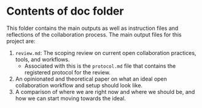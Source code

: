 # Contents of doc folder

This folder contains the main outputs as well as instruction files
and reflections of the collaboration process. The main output files for this
project are:

1. `review.md`: The scoping review on current open collaboration practices,
tools, and workflows.
    - Associated with this is the `protocol.md` file that contains the registered
    protocol for the review.
2. An opinionated and theoretical paper on what an ideal open collaboration
workflow and setup should look like.
3. A comparison of where we are right now and where we should be, and how
we can start moving towards the ideal.
